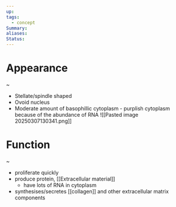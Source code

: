 ```yaml
---
up: 
tags:
  - concept
Summary: 
aliases: 
Status:
---
```

# Appearance
~
- Stellate/spindle shaped
- Ovoid nucleus
- Moderate amount of basophillic cytoplasm - purplish cytoplasm because of the abundance of RNA
![[Pasted image 20250307130341.png]]

# Function
~
- proliferate quickly
- produce protein, [[Extracellular material]]
	- have lots of RNA in cytoplasm
- synthesises/secretes [[collagen]] and other extracellular matrix components